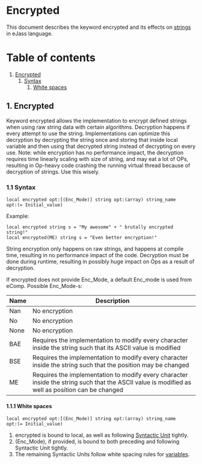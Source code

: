 # Encrypted
This document describes the keyword encrypted and its effects on [strings](../Type) in eJass language.

# Table of contents

1. [Encrypted](#1-encrypted)
	1. [Syntax](#11-syntax)
		1. [White spaces](#111-white-spaces)

## 1. Encrypted
Keyword encrypted allows the implementation to encrypt defined strings when using raw string data with certain algorithms. Decryption happens if every attempt to use the string. Implementations can optimize this decryption by decrypting the string once and storing that inside local variable and then using that decrypted string instead of decrypting on every use.
Note: while encryption has no performance impact, the decryption requires time linearly scaling with size of string, and may eat a lot of OPs, resulting in Op-heavy code crashing the running virtual thread because of decryption of strings. Use this wisely.

### 1.1 Syntax
```Jass
local encrypted opt:[(Enc_Mode)] string opt:(array) string_name
opt:(= Initial_value)
```

Example:
```Jass
local encrypted string s = "My awesome" + " brutally encrypted string!"
local encrypted(ME) string s = "Even better encryption!"
```

String encryption only happens on raw strings, and happens at compile time, resulting in no performance impact of the code. Decryption must be done during runtime, resulting in possibly huge impact on Ops as a result of decryption.

If encrypted does not provide Enc_Mode, a default Enc_mode is used from eComp.
Possible Enc_Mode-s:

Name | Description
:----|-----
Nan  | No encryption
No   | No encryption
None | No encryption
BAE  | Requires the implementation to modify every character inside the string such that its ASCII value is modified
BSE  | Requires the implementation to modify every character inside the string such that the position may be changed
ME   | Requires the implementation to modify every character inside the string such that the ASCII value is modified as well as position can be changed

#### 1.1.1 White spaces
```Jass
local encrypted opt:[(Enc_Mode)] string opt:(array) string_name
opt:(= Initial_value)
```

1. encrypted is bound to local, as well as following [Syntactic Unit](../Basics#11-syntactic-unit) tightly.
2. (Enc_Mode), if provided, is bound to both preceding and following Syntactic Unit tightly.
3. The remaining Syntactic Units follow white spacing rules for [variables](../Variable).